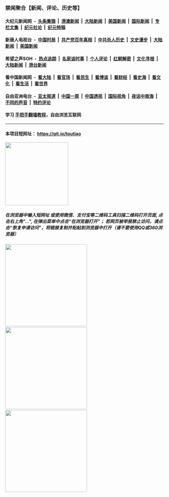 ### 禁闻聚合【新闻、评论、历史等】

#### 大纪元新闻网 &nbsp;-&nbsp; [头条集锦](indexes/E头条集锦.md?t=03071231) &nbsp;|&nbsp; [港澳新闻](indexes/E港澳新闻.md?t=03071231)  &nbsp;|&nbsp; [大陆新闻](indexes/E大陆新闻.md?t=03071231) &nbsp;|&nbsp; [美国新闻](indexes/E美国新闻.md?t=03071231) &nbsp;|&nbsp; [国际新闻](indexes/E国际新闻.md?t=03071231) &nbsp;|&nbsp; [专栏文集](indexes/E专栏文集.md?t=03071231) &nbsp;|&nbsp; [纪元社论](indexes/E纪元社论.md?t=03071231) &nbsp;|&nbsp; [纪元特稿](indexes/E纪元特稿.md?t=03071231) 

#### 新唐人电视台 &nbsp;-&nbsp; [中国时局](indexes/N中国时局.md?t=03071231) &nbsp;|&nbsp; [共产党百年真相](indexes/N共产党百年真相.md?t=03071231) &nbsp;|&nbsp; [中共杀人历史](indexes/N中共杀人历史.md?t=03071231) &nbsp;|&nbsp; [文史漫步](indexes/N文史漫步.md?t=03071231) &nbsp;|&nbsp; [大陆新闻](indexes/N大陆新闻.md?t=03071231) &nbsp;|&nbsp; [美国新闻](indexes/N美国新闻.md?t=03071231)

#### 希望之声SOH &nbsp;-&nbsp; [热点追踪](indexes/H热点追踪.md?t=03071231) &nbsp;|&nbsp; [名家谈时事](indexes/H名家谈时事.md?t=03071231) &nbsp;|&nbsp; [个人评论](indexes/H个人评论.md?t=03071231)  &nbsp;|&nbsp; [红朝解密](indexes/H红朝解密.md?t=03071231) &nbsp;|&nbsp; [文化寻根](indexes/H文化寻根.md?t=03071231) &nbsp;|&nbsp; [大陆新闻](indexes/H大陆新闻.md?t=03071231) &nbsp;|&nbsp; [港台新闻](indexes/H港台新闻.md?t=03071231)

#### 看中国新闻网 &nbsp;-&nbsp; [看大陆](indexes/S看大陆.md?t=03071231) &nbsp;|&nbsp; [看官场](indexes/S看官场.md?t=03071231) &nbsp;|&nbsp; [看民生](indexes/S看民生.md?t=03071231)  &nbsp;|&nbsp; [看博谈](indexes/S看博谈.md?t=03071231) &nbsp;|&nbsp; [看财经](indexes/S看财经.md?t=03071231) &nbsp;|&nbsp; [看史海](indexes/S看史海.md?t=03071231) &nbsp;|&nbsp; [看文化](indexes/S看文化.md?t=03071231) &nbsp;|&nbsp; [看生活](indexes/S看生活.md?t=03071231) &nbsp;|&nbsp; [看世界](indexes/S看世界.md?t=03071231)

#### 自由亚洲电台 &nbsp;-&nbsp; [亚太报道](indexes/R亚太报道.md?t=03071231) &nbsp;|&nbsp; [中国一周](indexes/R中国一周.md?t=03071231) &nbsp;|&nbsp; [中国透视](indexes/R中国透视.md?t=03071231)  &nbsp;|&nbsp; [国际视角](indexes/R国际视角.md?t=03071231) &nbsp;|&nbsp; [夜话中南海](indexes/R夜话中南海.md?t=03071231) &nbsp;|&nbsp; [不同的声音](indexes/R不同的声音.md?t=03071231) &nbsp;|&nbsp; [特约评论](indexes/R特约评论.md?t=03071231)

#### 学习 [手把手翻墙教程](https://github.com/gfw-breaker/guides/wiki)，自由浏览互联网

----

#### 本项目短网址： https://git.io/toutiao
<img src="https://raw.githubusercontent.com/gfw-breaker/banned-news/master/scripts/img/qr.png" width="200px"/>  

##### 在浏览器中输入短网址 或使用微信、支付宝等二维码工具扫描二维码打开页面, 点击右上角"...", 在弹出菜单中点击“在浏览器打开”； 若网页被举报禁止访问，请点击“恢复申请访问”，将链接复制并粘贴到浏览器中打开（请不要使用QQ或360浏览器）

<img src="https://raw.githubusercontent.com/gfw-breaker/banned-news/master/scripts/img/1.png" width="260px"/> &nbsp; <img src="https://raw.githubusercontent.com/gfw-breaker/banned-news/master/scripts/img/2.png" width="260px"/> &nbsp; <img src="https://raw.githubusercontent.com/gfw-breaker/banned-news/master/scripts/img/3.png" width="260px"/>
